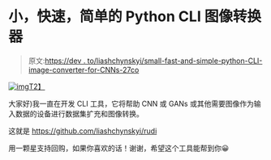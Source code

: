 # 小，快速，简单的 Python CLI 图像转换器

> 原文:[https://dev . to/liashchynskyi/small-fast-and-simple-python-CLI-image-converter-for-CNNs-27co](https://dev.to/liashchynskyi/small-fast-and-simple-python-cli-image-converter-for-cnns-27co)

[![img](../Images/7b419c07493c8e011cb0390fbf9cbb64.png)T2】](https://camo.githubusercontent.com/993fb4553c12b46fa81bfe4ae4931b33b6c7e892/68747470733a2f2f692e696d6775722e636f6d2f4b49693433315a2e706e67)

大家好)我一直在开发 CLI 工具，它将帮助 CNN 或 GANs 或其他需要图像作为输入数据的设备进行数据集扩充和图像转换。

这就是 https://github.com/liashchynskyi/rudi

用一颗星支持回购，如果你喜欢的话！谢谢，希望这个工具能帮到你😀